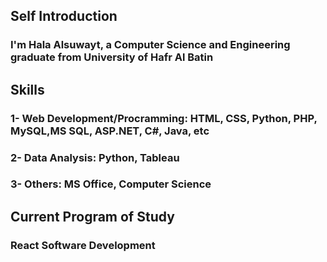 ## Self Introduction
### I'm Hala Alsuwayt, a Computer Science and Engineering graduate from University of Hafr Al Batin
## Skills
### 1- Web Development/Procramming: HTML, CSS, Python, PHP, MySQL,MS SQL, ASP.NET, C#, Java, etc
### 2- Data Analysis: Python, Tableau
### 3- Others: MS Office, Computer Science

## Current Program of Study
### React Software Development
